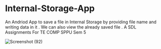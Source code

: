 # Internal-Storage-App

An Andriod App to save a file in Internal Storage by providing file name and writing data in it . 
We can also view the already saved file .
A SDL Assignments For TE COMP SPPU Sem 5

![Screenshot (92)](https://user-images.githubusercontent.com/68580881/105458549-d0ad1100-5cae-11eb-955f-e7cac2d66b7a.png)
